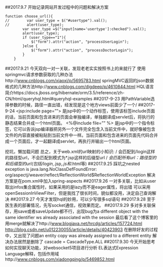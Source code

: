 ##2017.9.7
开始记录网站开发过程中的问题和解决方案
```
function choose_url(){
//        var user_type = $("#usertype").val();
//        alert(user_type);
        var user_type =$("input[name='usertype']:checked").val();
        alert(user_type);
        if (user_type=="1"){
            $("form").attr("action", "processUserLogin");
        }else {
            $("form").attr("action", "processDoctorLogin");
        }
    }
```
##2017.9.21
今天双向一对一关联，发现老老实实按照书上的来就行了
使用springmvc请求参数获取的几种办法http://www.cnblogs.com/xiaoxi/p/5695783.html
springMVC返回的json数据格式的几种方法http://www.cnblogs.com/digdeep/p/4610844.html
HQL语言简介https://docs.jboss.org/hibernate/orm/3.5/reference/zh-CN/html/queryhql.html#queryhql-examples
##2017-9-23
用PathVariable选择参数的时候，路径一直出错，经发现是<property name="prefix" value="/views/"/>这个地方views前面少了一个/
##2017-9-24
<jsp:include page=””> 
是jsp中的一个动作标签，使用该标签include页面的话，当前页面和包含进来的页面会单独编译，单独翻译成servlet后，将执行的静态结果合并成一个html页面。
<%@include file=”” %>
是jsp中的一个指令标签，它可以告诉jsp编译器把另外一个文件完全包含入当前文件中，就好像被包含文件的内容直接被粘贴到当前文件中一样。当前页面和包含进来的页面先代码合并成一个页面后，才一起翻译成servlet，再执行并输出一个html页面。

挖坑，懒加载问题
总之，关于web.xml的url映射的小知识:
<url-pattern>/</url-pattern>  会匹配到/login这样的路径型url，不会匹配到模式为*.jsp这样的后缀型url
<url-pattern>/*</url-pattern> 会匹配所有url：路径型的和后缀型的url(包括/login,*.jsp,*.js和*.html等)
##2017.9.25
踩坑之nested exception is java.lang.NoClassDefFoundError: org/aspectj/weaver/reflect/ReflectionWorld$ReflectionWorldException
解决方案是在pom.xml中加入spring-aspects
##2017.9.26
一对多关联，比如从user取出infos集合属性时，如果采用的是lazy而不是eager属性，将出错
可以采用openSessionInViewFilter，但是我找了很长时间，貌似都没用，决定自己查询解决
##2017.9.27
今天才发现hql的妙用，可以少写很多sql语句
##2017.9.28
至于医生表的部署情况，先写socket通信，视效果而定。
##2017.9.29
多对多关联保存，用save或者saveUpdate都不行，出现bug为a different object with the same identifier ws already associated with the session
最后看了这个博客里的用merge就解决了http://www.blogjava.net/hrcdg/articles/157724.html
http://blog.csdn.net/u012230055/article/details/40423903
在删除好友的过程中，又出现了问题an entity copy was already assigned to a different entity
解决办法居然是删除了 cascade = CascadeType.ALL
##2017.9.30
今天开始思考如何实现聊天功能，对websocket5项目进行分析
EL表达式Expression Language解释，包括作用域http://www.cnblogs.com/xiadongqing/p/5469852.html








































































































































